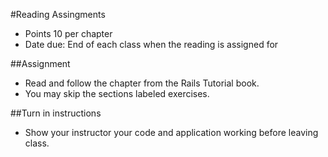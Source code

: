 #Reading Assingments
* Points 10 per chapter
* Date due: End of each class when the reading is assigned for

##Assignment
* Read and follow the chapter from the Rails Tutorial book.
* You may skip the sections labeled exercises.

##Turn in instructions
* Show your instructor your code and application working before leaving class.

